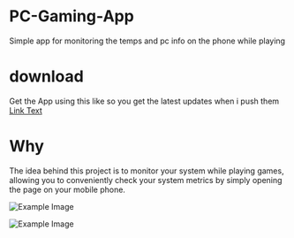 # PC-Gaming-App
Simple app for monitoring the temps and pc info on the phone while playing

# download 
Get the App using this like so you get the latest updates when i push them [Link Text](https://github.com/Samer-Ismael/PC-Gaming-App/releases/download/1.3.6/Monitor.exe)

# Why
The idea behind this project is to monitor your system while playing games, allowing you to conveniently check your system metrics by simply opening the page on your mobile phone.

![Example Image](/lib/Skärmbild%202025-01-19%20011712.png)

![Example Image](/lib/Skärmbild%202025-01-20%20150048.png)

